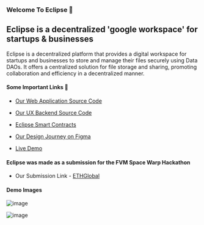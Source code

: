 ### Welcome To Eclipse 👋

## Eclipse is a decentralized 'google workspace' for startups & businesses

Eclipse is a decentralized platform that provides a digital workspace for startups and businesses to store and manage their files securely using Data DAOs. It offers a centralized solution for file storage and sharing, promoting collaboration and efficiency in a decentralized manner.

#### Some Important Links 🤖

- [Our Web Application Source Code](https://github.com/eclipse-ddao/web-application)

- [Our UX Backend Source Code](https://github.com/eclipse-ddao/ux-backend)

- [Eclipse Smart Contracts](https://github.com/eclipse-ddao/smart-contracts)

- [Our Design Journey on Figma](https://www.figma.com/file/966TzoFEeujN7RmHOX0kex/Eclipse---FVM-Space-Warp?node-id=0%3A1&t=DX2VMB8j5D8YVQhY-1)

- [Live Demo](https://eclipse-web3.netlify.app/)


#### Eclipse was made as a submission for the FVM Space Warp Hackathon

- Our Submission Link - [ETHGlobal](https://ethglobal.com/showcase/eclipse-data-daos-simplified-2o8fc)

#### Demo Images

![image](https://user-images.githubusercontent.com/124149881/217079027-b3592598-448b-4892-bf8d-fd8daa786246.png)

![image](https://user-images.githubusercontent.com/124149881/217079076-760b1a2d-b439-488d-938f-49853a6a0957.png)


